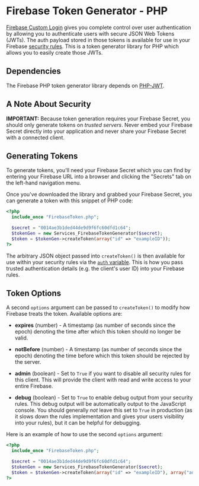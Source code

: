 # Firebase Token Generator - PHP

[Firebase Custom Login](https://www.firebase.com/docs/web/guide/simple-login/custom.html)
gives you complete control over user authentication by allowing you to authenticate users
with secure JSON Web Tokens (JWTs). The auth payload stored in those tokens is available
for use in your Firebase [security rules](https://www.firebase.com/docs/security/api/rule/).
This is a token generator library for PHP which allows you to easily create those JWTs.

## Dependencies

The Firebase PHP token generator library depends on [PHP-JWT](https://github.com/firebase/php-jwt).

## A Note About Security

**IMPORTANT:** Because token generation requires your Firebase Secret, you should only generate
tokens on *trusted servers*. Never embed your Firebase Secret directly into your application and
never share your Firebase Secret with a connected client.

## Generating Tokens

To generate tokens, you'll need your Firebase Secret which you can find by entering your Firebase
URL into a browser and clicking the "Secrets" tab on the left-hand navigation menu.

Once you've downloaded the library and grabbed your Firebase Secret, you can
generate a token with this snippet of PHP code:

```php
<?php
  include_once "FirebaseToken.php";

  $secret = "0014ae3b1ded44de9d9f6fc60dfd1c64";
  $tokenGen = new Services_FirebaseTokenGenerator($secret);
  $token = $tokenGen->createToken(array("id" => "exampleID"));
?>
```

The arbitrary JSON object passed into `createToken()` is then available for use within your
security rules via the [`auth` variable](https://www.firebase.com/docs/security/api/rule/auth.html).
This is how you pass trusted authentication details (e.g. the client's user ID) into your
Firebase rules.

## Token Options

A second `options` argument can be passed to `createToken()` to modify how Firebase treats the
token. Available options are:

* **expires** (number) - A timestamp (as number of seconds since the epoch)
denoting the time after which this token should no longer be valid.

* **notBefore** (number) - A timestamp (as number of seconds since the epoch)
denoting the time before which this token should be rejected by the server.

* **admin** (boolean) - Set to `True` if you want to disable all
security rules for this client. This will
provide the client with read and write access to your entire Firebase.

* **debug** (boolean) - Set to `True` to enable debug output from your security rules. This
debug output will be automatically output to the JavaScript console. You should generally
*not* leave this set to `True` in production (as it slows down the rules implementation and
gives your users visibility into your rules), but it can be helpful for debugging.

Here is an example of how to use the second `options` argument:

```php
<?php
  include_once "FirebaseToken.php";

  $secret = "0014ae3b1ded44de9d9f6fc60dfd1c64";
  $tokenGen = new Services_FirebaseTokenGenerator($secret);
  $token = $tokenGen->createToken(array("id" => "exampleID"), array("admin" => True));
?>
```
